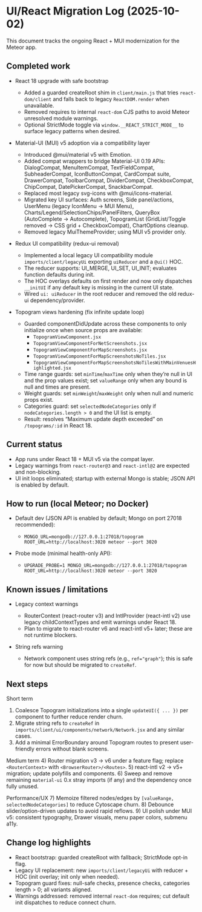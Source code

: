 # UI/React Migration Log (2025-10-02)

This document tracks the ongoing React + MUI modernization for the Meteor app.

## Completed work

- React 18 upgrade with safe bootstrap
  - Added a guarded createRoot shim in `client/main.js` that tries `react-dom/client` and falls back to legacy `ReactDOM.render` when unavailable.
  - Removed requires to internal `react-dom` CJS paths to avoid Meteor unresolved module warnings.
  - Optional StrictMode toggle via `window.__REACT_STRICT_MODE__` to surface legacy patterns when desired.

- Material-UI (MUI) v5 adoption via a compatibility layer
  - Introduced @mui/material v5 with Emotion.
  - Added compat wrappers to bridge Material-UI 0.19 APIs: DialogCompat, MenuItemCompat, TextFieldCompat, SubheaderCompat, IconButtonCompat, CardCompat suite, DrawerCompat, ToolbarCompat, DividerCompat, CheckboxCompat, ChipCompat, DatePickerCompat, SnackbarCompat.
  - Replaced most legacy svg-icons with @mui/icons-material.
  - Migrated key UI surfaces: Auth screens, Side panel/actions, UserMenu (legacy IconMenu → MUI Menu), Charts/Legend/SelectionChips/PanelFilters, QueryBox (AutoComplete → Autocomplete), TopogramList (GridList/Toggle removed → CSS grid + CheckboxCompat), ChartOptions cleanup.
  - Removed legacy MuiThemeProvider; using MUI v5 provider only.

- Redux UI compatibility (redux-ui removal)
  - Implemented a local legacy UI compatibility module `imports/client/legacyUi` exporting `uiReducer` and a `@ui()` HOC.
  - The reducer supports: UI_MERGE, UI_SET, UI_INIT; evaluates function defaults during init.
  - The HOC overlays defaults on first render and now only dispatches `__initUI` if any default key is missing in the current UI state.
  - Wired `ui: uiReducer` in the root reducer and removed the old redux-ui dependency/provider.

- Topogram views hardening (fix infinite update loop)
  - Guarded componentDidUpdate across these components to only initialize once when source props are available:
    - `TopogramViewComponent.jsx`
    - `TopogramViewComponentForNetScreenshots.jsx`
    - `TopogramViewComponentForMapScreenshots.jsx`
    - `TopogramViewComponentForMapScreenshotsNoTiles.jsx`
    - `TopogramViewComponentForMapScreenshotsNoTilesWithMainVenuesHighlighted.jsx`
  - Time range guards: set `minTime`/`maxTime` only when they’re null in UI and the prop values exist; set `valueRange` only when any bound is null and times are present.
  - Weight guards: set `minWeight`/`maxWeight` only when null and numeric props exist.
  - Categories guard: set `selectedNodeCategories` only if `nodeCategories.length > 0` and the UI list is empty.
  - Result: resolves “Maximum update depth exceeded” on `/topograms/:id` in React 18.

## Current status

- App runs under React 18 + MUI v5 via the compat layer.
- Legacy warnings from `react-router@3` and `react-intl@2` are expected and non-blocking.
- UI init loops eliminated; startup with external Mongo is stable; JSON API is enabled by default.

## How to run (local Meteor; no Docker)

- Default dev (JSON API is enabled by default; Mongo on port 27018 recommended):
  - `MONGO_URL=mongodb://127.0.0.1:27018/topogram ROOT_URL=http://localhost:3020 meteor --port 3020`

- Probe mode (minimal health-only API):
  - `UPGRADE_PROBE=1 MONGO_URL=mongodb://127.0.0.1:27018/topogram ROOT_URL=http://localhost:3020 meteor --port 3020`

## Known issues / limitations

- Legacy context warnings
  - RouterContext (react-router v3) and IntlProvider (react-intl v2) use legacy childContextTypes and emit warnings under React 18.
  - Plan to migrate to react-router v6 and react-intl v5+ later; these are not runtime blockers.

- String refs warning
  - Network component uses string refs (e.g., `ref="graph"`); this is safe for now but should be migrated to `createRef`.

## Next steps

Short term
1) Coalesce Topogram initializations into a single `updateUI({ ... })` per component to further reduce render churn.
2) Migrate string refs to `createRef` in `imports/client/ui/components/network/Network.jsx` and any similar cases.
3) Add a minimal ErrorBoundary around Topogram routes to present user-friendly errors without blank screens.

Medium term
4) Router migration v3 → v6 under a feature flag; replace `<RouterContext>` with `<BrowserRouter>/<Routes>`.
5) react-intl v2 → v5+ migration; update polyfills and components.
6) Sweep and remove remaining `material-ui` 0.x stray imports (if any) and the dependency once fully unused.

Performance/UX
7) Memoize filtered nodes/edges by `[valueRange, selectedNodeCategories]` to reduce Cytoscape churn.
8) Debounce slider/option-driven updates to avoid rapid reflows.
9) UI polish under MUI v5: consistent typography, Drawer visuals, menu paper colors, submenu a11y.

## Change log highlights

- React bootstrap: guarded createRoot with fallback; StrictMode opt-in flag.
- Legacy UI replacement: new `imports/client/legacyUi` with reducer + HOC (init overlay; init only when needed).
- Topogram guard fixes: null-safe checks, presence checks, categories length > 0; all variants aligned.
- Warnings addressed: removed internal `react-dom` requires; cut default init dispatches to reduce connect churn.
